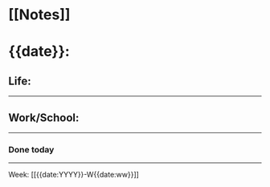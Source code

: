 # [[Notes]]

# {{date}}: 
## Life: 

--- 
## Work/School: 

--- 
### Done today 

---
Week: [[{{date:YYYY}}-W{{date:ww}}]]